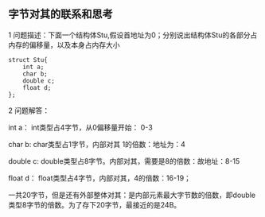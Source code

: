 ## 字节对其的联系和思考

1 问题描述：下面一个结构体Stu,假设首地址为0；分别说出结构体Stu的各部分占内存的偏移量，以及本身占内存大小

```
struct Stu{
    int a;
    char b;
    double c;
    float d;
};
```


2 问题解答：

int a： int类型占4字节，从0偏移量开始： 0-3

char b: char类型占1字节，内部对其 1的倍数：地址为：4

double c: double类型占8字节。内部对其，需要是8的倍数：故地址：8-15

float d： float类型占4字节，内部对其，4的倍数：16-19；


一共20字节，但是还有外部整体对其：是内部元素最大字节数的倍数，即double类型8字节的倍数。为了存下20字节，最接近的是24B。







